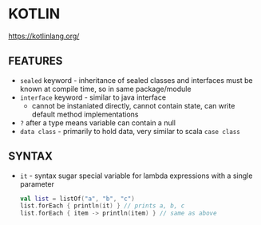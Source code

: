 # KOTLIN
https://kotlinlang.org/

## FEATURES
- `sealed` keyword - inheritance of sealed classes and interfaces must be known at compile time, so in same package/module
- `interface` keyword - similar to java interface
    - cannot be instaniated directly, cannot contain state, can write default method implementations
- `?` after a type means variable can contain a null
- `data class` - primarily to hold data, very similar to scala `case class`

## SYNTAX
- `it` - syntax sugar special variable for lambda expressions with a single parameter
    ```kotlin
    val list = listOf("a", "b", "c")
    list.forEach { println(it) } // prints a, b, c
    list.forEach { item -> println(item) } // same as above
    ```
